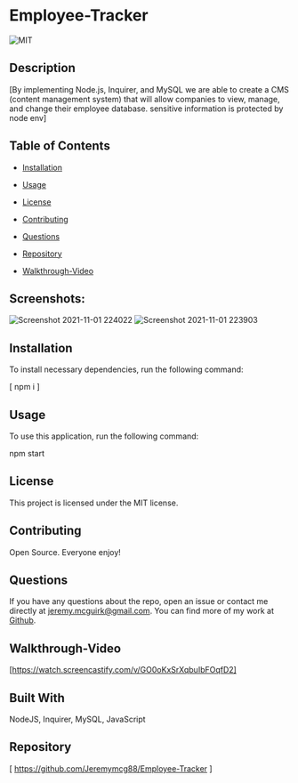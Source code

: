 # Employee-Tracker 

![MIT](https://img.shields.io/badge/license-MIT-green.svg)

## Description

[By implementing Node.js, Inquirer, and MySQL we are able to create a CMS (content management system) that will allow companies to view, manage, and change their employee database. sensitive information is protected by node env]


## Table of Contents

* [Installation](#installation)

* [Usage](#usage)

* [License](#license)

* [Contributing](#contributing)

* [Questions](#questions)

* [Repository](#Repository)

* [Walkthrough-Video](#Walkthrough-Video)

## **Screenshots:**

![Screenshot 2021-11-01 224022](https://user-images.githubusercontent.com/82800409/139791017-3b8ca10b-b942-4bbf-9186-ffbacda4079f.jpeg)
![Screenshot 2021-11-01 223903](https://user-images.githubusercontent.com/82800409/139791184-1ce1fb5e-5c96-48b3-a78c-dd62b58fe16b.png)






## Installation

To install necessary dependencies, run the following command:

[ npm i ]


## Usage

To use this application, run the following command:

npm start 


## License

This project is licensed under the MIT license.


## Contributing

Open Source. Everyone enjoy!

## Questions

If you have any questions about the repo, open an issue or contact me directly at jeremy.mcguirk@gmail.com. You can find more of my work at [Github](https://github.com/jeremymcg88).

## Walkthrough-Video

[https://watch.screencastify.com/v/GO0oKxSrXqbuIbFOqfD2]

## Built With 

NodeJS, Inquirer, MySQL, JavaScript

## Repository

[ https://github.com/Jeremymcg88/Employee-Tracker ]
